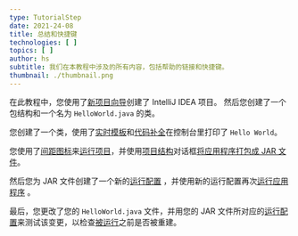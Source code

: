 ```yaml
---
type: TutorialStep
date: 2021-24-08
title: 总结和快捷键
technologies: [ ]
topics: [ ]
author: hs
subtitle: 我们在本教程中涉及的所有内容，包括帮助的链接和快捷键。
thumbnail: ./thumbnail.png
---
```


在此教程中，您使用了[新项目向导](https://www.jetbrains.com/help/idea/new-project-wizard.html)创建了 IntelliJ IDEA 项目。 然后您创建了一个包结构和一个名为 `HelloWorld.java` 的类。

您创建了一个类，使用了[实时模板](https://www.jetbrains.com/help/idea/using-live-templates.html)和[代码补全](https://www.jetbrains.com/help/idea/auto-completing-code.html)在控制台里打印了 `Hello World`。

您使用了[间距图标](https://www.jetbrains.com/help/idea/settings-gutter-icons.html)来[运行项目](https://www.jetbrains.com/help/idea/running-applications.html)，并使用[项目结构](https://www.jetbrains.com/help/idea/project-settings-and-structure.html)对话框[将应用程序打包成 JAR 文件](https://www.jetbrains.com/help/idea/compiling-applications.html#package_into_jar)。

然后您为 JAR 文件创建了一个新的[运行配置](https://www.jetbrains.com/help/idea/run-debug-configuration.html) ，并使用新的运行配置再次[运行应用程序](https://www.jetbrains.com/help/idea/running-applications.html) 。

最后，您更改了您的 `HelloWorld.java` 文件，并用您的 JAR 文件所对应的[运行配置](https://www.jetbrains.com/help/idea/run-debug-configuration.html)来测试该变更，以检查[被运行](https://www.jetbrains.com/help/idea/running-applications.html)之前是否被重建。


